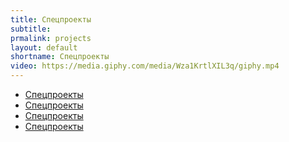 ```yaml
---
title: Спецпроекты
subtitle: 
prmalink: projects
layout: default
shortname: Спецпроекты
video: https://media.giphy.com/media/Wza1KrtlXIL3q/giphy.mp4
---
```


+ [Спецпроекты](projects)
+ [Спецпроекты](projects)
+ [Спецпроекты](projects)
+ [Спецпроекты](projects)
